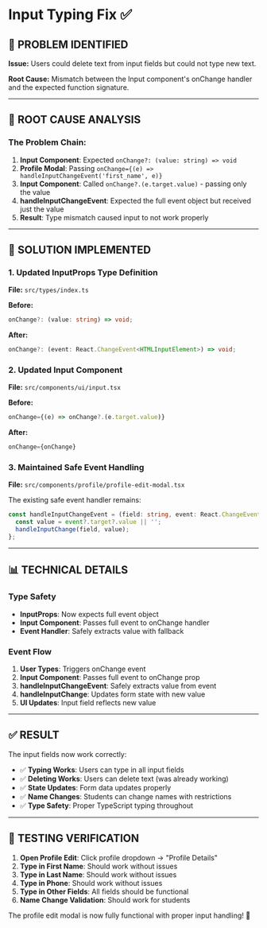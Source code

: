 # Input Typing Fix ✅

## 🎯 **PROBLEM IDENTIFIED**

**Issue:** Users could delete text from input fields but could not type new text.

**Root Cause:** Mismatch between the Input component's onChange handler and the expected function signature.

---

## 🔧 **ROOT CAUSE ANALYSIS**

### **The Problem Chain:**
1. **Input Component**: Expected `onChange?: (value: string) => void`
2. **Profile Modal**: Passing `onChange={(e) => handleInputChangeEvent('first_name', e)}`
3. **Input Component**: Called `onChange?.(e.target.value)` - passing only the value
4. **handleInputChangeEvent**: Expected the full event object but received just the value
5. **Result**: Type mismatch caused input to not work properly

---

## 🔧 **SOLUTION IMPLEMENTED**

### **1. Updated InputProps Type Definition**
**File:** `src/types/index.ts`

**Before:**
```typescript
onChange?: (value: string) => void;
```

**After:**
```typescript
onChange?: (event: React.ChangeEvent<HTMLInputElement>) => void;
```

### **2. Updated Input Component**
**File:** `src/components/ui/input.tsx`

**Before:**
```typescript
onChange={(e) => onChange?.(e.target.value)}
```

**After:**
```typescript
onChange={onChange}
```

### **3. Maintained Safe Event Handling**
**File:** `src/components/profile/profile-edit-modal.tsx`

The existing safe event handler remains:
```typescript
const handleInputChangeEvent = (field: string, event: React.ChangeEvent<HTMLInputElement>) => {
  const value = event?.target?.value || '';
  handleInputChange(field, value);
};
```

---

## 📊 **TECHNICAL DETAILS**

### **Type Safety**
- **InputProps**: Now expects full event object
- **Input Component**: Passes full event to onChange handler
- **Event Handler**: Safely extracts value with fallback

### **Event Flow**
1. **User Types**: Triggers onChange event
2. **Input Component**: Passes full event to onChange prop
3. **handleInputChangeEvent**: Safely extracts value from event
4. **handleInputChange**: Updates form state with new value
5. **UI Updates**: Input field reflects new value

---

## ✅ **RESULT**

The input fields now work correctly:
- ✅ **Typing Works**: Users can type in all input fields
- ✅ **Deleting Works**: Users can delete text (was already working)
- ✅ **State Updates**: Form data updates properly
- ✅ **Name Changes**: Students can change names with restrictions
- ✅ **Type Safety**: Proper TypeScript typing throughout

---

## 🧪 **TESTING VERIFICATION**

1. **Open Profile Edit**: Click profile dropdown → "Profile Details"
2. **Type in First Name**: Should work without issues
3. **Type in Last Name**: Should work without issues
4. **Type in Phone**: Should work without issues
5. **Type in Other Fields**: All fields should be functional
6. **Name Change Validation**: Should work for students

The profile edit modal is now fully functional with proper input handling! 🚀
